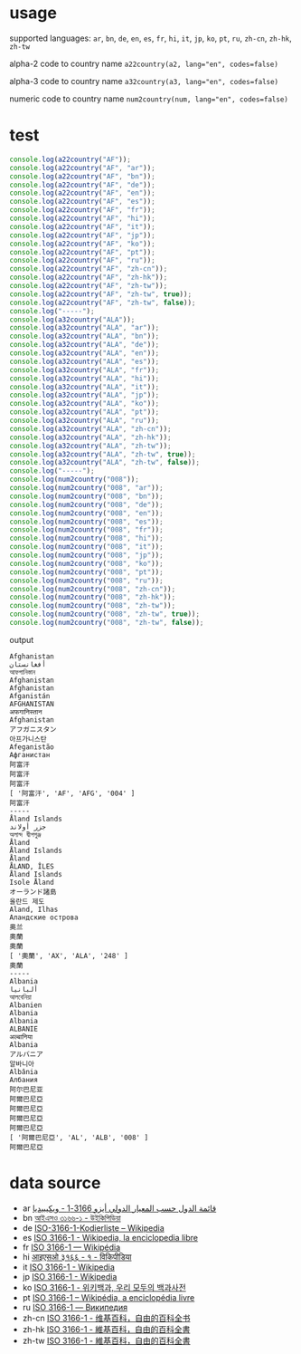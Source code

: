 # usage

supported languages: `ar`, `bn`, `de`, `en`, `es`, `fr`, `hi`, `it`, `jp`, `ko`, `pt`, `ru`, `zh-cn`, `zh-hk`, `zh-tw`

alpha-2 code to country name
`a22country(a2, lang="en", codes=false)`

alpha-3 code to country name
`a32country(a3, lang="en", codes=false)`

numeric code to country name
`num2country(num, lang="en", codes=false)`

# test
```js
console.log(a22country("AF"));
console.log(a22country("AF", "ar"));
console.log(a22country("AF", "bn"));
console.log(a22country("AF", "de"));
console.log(a22country("AF", "en"));
console.log(a22country("AF", "es"));
console.log(a22country("AF", "fr"));
console.log(a22country("AF", "hi"));
console.log(a22country("AF", "it"));
console.log(a22country("AF", "jp"));
console.log(a22country("AF", "ko"));
console.log(a22country("AF", "pt"));
console.log(a22country("AF", "ru"));
console.log(a22country("AF", "zh-cn"));
console.log(a22country("AF", "zh-hk"));
console.log(a22country("AF", "zh-tw"));
console.log(a22country("AF", "zh-tw", true));
console.log(a22country("AF", "zh-tw", false));
console.log("-----");
console.log(a32country("ALA"));
console.log(a32country("ALA", "ar"));
console.log(a32country("ALA", "bn"));
console.log(a32country("ALA", "de"));
console.log(a32country("ALA", "en"));
console.log(a32country("ALA", "es"));
console.log(a32country("ALA", "fr"));
console.log(a32country("ALA", "hi"));
console.log(a32country("ALA", "it"));
console.log(a32country("ALA", "jp"));
console.log(a32country("ALA", "ko"));
console.log(a32country("ALA", "pt"));
console.log(a32country("ALA", "ru"));
console.log(a32country("ALA", "zh-cn"));
console.log(a32country("ALA", "zh-hk"));
console.log(a32country("ALA", "zh-tw"));
console.log(a32country("ALA", "zh-tw", true));
console.log(a32country("ALA", "zh-tw", false));
console.log("-----");
console.log(num2country("008"));
console.log(num2country("008", "ar"));
console.log(num2country("008", "bn"));
console.log(num2country("008", "de"));
console.log(num2country("008", "en"));
console.log(num2country("008", "es"));
console.log(num2country("008", "fr"));
console.log(num2country("008", "hi"));
console.log(num2country("008", "it"));
console.log(num2country("008", "jp"));
console.log(num2country("008", "ko"));
console.log(num2country("008", "pt"));
console.log(num2country("008", "ru"));
console.log(num2country("008", "zh-cn"));
console.log(num2country("008", "zh-hk"));
console.log(num2country("008", "zh-tw"));
console.log(num2country("008", "zh-tw", true));
console.log(num2country("008", "zh-tw", false));
```

output

```
Afghanistan
أفغانستان
আফগানিস্তান
Afghanistan
Afghanistan
Afganistán
AFGHANISTAN
अफगानिस्तान
Afghanistan
アフガニスタン
아프가니스탄
Afeganistão
Афганистан
阿富汗
阿富汗
阿富汗
[ '阿富汗', 'AF', 'AFG', '004' ]
阿富汗
-----
Åland Islands
جزر أولاند
অলান্দ দ্বীপপুঞ্জ
Åland
Åland Islands
Åland
ÅLAND, ÎLES
Åland Islands
Isole Åland
オーランド諸島
올란드 제도
Aland, Ilhas
Аландские острова
奥兰
奧蘭
奧蘭
[ '奧蘭', 'AX', 'ALA', '248' ]
奧蘭
-----
Albania
ألبانيا
আলবেনিয়া
Albanien
Albania
Albania
ALBANIE
अल्बानिया
Albania
アルバニア
알바니아
Albânia
Албания
阿尔巴尼亚
阿爾巴尼亞
阿爾巴尼亞
阿爾巴尼亞
阿爾巴尼亞
[ '阿爾巴尼亞', 'AL', 'ALB', '008' ]
阿爾巴尼亞
```


# data source

- ar	[قائمة الدول حسب المعيار الدولي أيزو 3166-1 - ويكيبيديا](https://ar.wikipedia.org/wiki/%D9%82%D8%A7%D8%A6%D9%85%D8%A9_%D8%A7%D9%84%D8%AF%D9%88%D9%84_%D8%AD%D8%B3%D8%A8_%D8%A7%D9%84%D9%85%D8%B9%D9%8A%D8%A7%D8%B1_%D8%A7%D9%84%D8%AF%D9%88%D9%84%D9%8A_%D8%A3%D9%8A%D8%B2%D9%88_3166-1)
- bn	[আইএসও ৩১৬৬-১ - উইকিপিডিয়া](https://bn.wikipedia.org/wiki/%E0%A6%86%E0%A6%87%E0%A6%8F%E0%A6%B8%E0%A6%93_%E0%A7%A9%E0%A7%A7%E0%A7%AC%E0%A7%AC-%E0%A7%A7)
- de	[ISO-3166-1-Kodierliste – Wikipedia](https://de.wikipedia.org/wiki/ISO-3166-1-Kodierliste)
- es	[ISO 3166-1 - Wikipedia, la enciclopedia libre](https://es.wikipedia.org/wiki/ISO_3166-1)
- fr	[ISO 3166-1 — Wikipédia](https://fr.wikipedia.org/wiki/ISO_3166-1)
- hi	[आइएसओ ३१६६ - १ - विकिपीडिया](https://hi.wikipedia.org/wiki/%E0%A4%86%E0%A4%87%E0%A4%8F%E0%A4%B8%E0%A4%93_%E0%A5%A9%E0%A5%A7%E0%A5%AC%E0%A5%AC_-_%E0%A5%A7)
- it	[ISO 3166-1 - Wikipedia](https://it.wikipedia.org/wiki/ISO_3166-1)
- jp	[ISO 3166-1 - Wikipedia](https://ja.wikipedia.org/wiki/ISO_3166-1)
- ko	[ISO 3166-1 - 위키백과, 우리 모두의 백과사전](https://ko.wikipedia.org/wiki/ISO_3166-1)
- pt	[ISO 3166-1 – Wikipédia, a enciclopédia livre](https://pt.wikipedia.org/wiki/ISO_3166-1)
- ru	[ISO 3166-1 — Википедия](https://ru.wikipedia.org/wiki/ISO_3166-1)
- zh-cn	[ISO 3166-1 - 维基百科，自由的百科全书](https://zh.wikipedia.org/zh-cn/ISO_3166-1)
- zh-hk	[ISO 3166-1 - 維基百科，自由的百科全書](https://zh.wikipedia.org/zh-hk/ISO_3166-1)
- zh-tw	[ISO 3166-1 - 維基百科，自由的百科全書](https://zh.wikipedia.org/zh-tw/ISO_3166-1)
